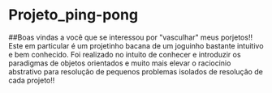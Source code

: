# Projeto_ping-pong

##Boas vindas a você que se interessou por "vasculhar" meus porjetos!! Este em particular é um projetinho bacana de um joguinho bastante intuitivo e bem conhecido. Foi realizado no intuito de conhecer e introduzir os paradigmas de objetos orientados e muito mais elevar o raciocinio abstrativo para resolução de pequenos problemas isolados de resolução de cada projeto!! 
